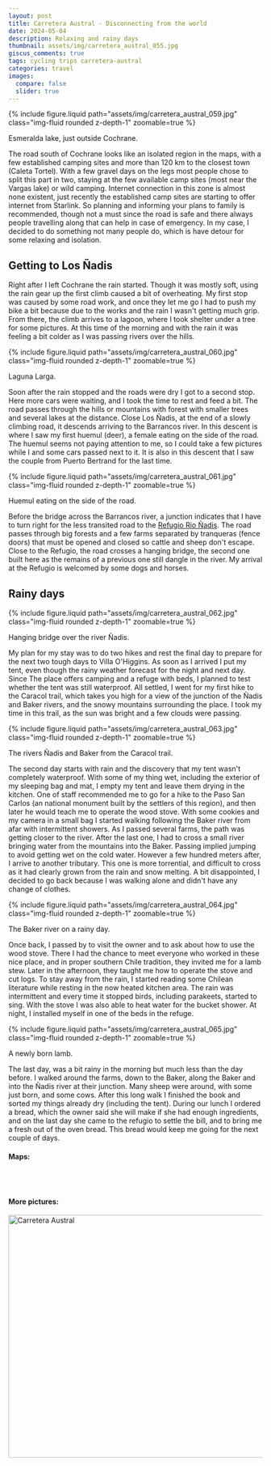 ```yaml
---
layout: post
title: Carretera Austral - Disconnecting from the world
date: 2024-05-04
description: Relaxing and rainy days
thumbnail: assets/img/carretera_austral_055.jpg
giscus_comments: true
tags: cycling trips carretera-austral
categories: travel
images:
  compare: false
  slider: true
---
```


{% include figure.liquid path="assets/img/carretera_austral_059.jpg" class="img-fluid rounded z-depth-1" zoomable=true %}

<div class="caption">
    Esmeralda lake, just outside Cochrane.
</div>

The road south of Cochrane looks like an isolated region in the maps, with a few established camping sites and more than 120 km to the closest town (Caleta Tortel).
With a few gravel days on the legs most people chose to split this part in two, staying at the few available camp sites (most near the Vargas lake) or wild camping.
Internet connection in this zone is almost none existent, just recently the established camp sites are starting to offer internet from Starlink.
So planning and informing your plans to family is recommended, though not a must since the road is safe and there always people travelling along that can help in case of emergency.
In my case, I decided to do something not many people do, which is have detour for some relaxing and isolation.

## Getting to Los Ñadis

Right after I left Cochrane the rain started.
Though it was mostly soft, using the rain gear up the first climb caused a bit of overheating.
My first stop was caused by some road work, and once they let me go I had to push my bike a bit because due to the works and the rain I wasn't getting much grip.
From there, the climb arrives to a lagoon, where I took shelter under a tree for some pictures.
At this time of the morning and with the rain it was feeling a bit colder as I was passing rivers over the hills.

{% include figure.liquid path="assets/img/carretera_austral_060.jpg" class="img-fluid rounded z-depth-1" zoomable=true %}

<div class="caption">
    Laguna Larga.
</div>

Soon after the rain stopped and the roads were dry I got to a second stop.
Here more cars were waiting, and I took the time to rest and feed a bit.
The road passes through the hills or mountains with forest with smaller trees and several lakes at the distance.
Close Los Ñadis, at the end of a slowly climbing road, it descends arriving to the Barrancos river.
In this descent is where I saw my first huemul (deer), a female eating on the side of the road.
The huemul seems not paying attention to me, so I could take a few pictures while I and some cars passed next to it.
It is also in this descent that I saw the couple from Puerto Bertrand for the last time.

{% include figure.liquid path="assets/img/carretera_austral_061.jpg" class="img-fluid rounded z-depth-1" zoomable=true %}

<div class="caption">
    Huemul eating on the side of the road.
</div>

Before the bridge across the Barrancos river, a junction indicates that I have to turn right for the less transited road to the [Refugio Rio Ñadis](https://www.instagram.com/refugiorionadis/).
The road passes through big forests and a few farms separated by tranqueras (fence doors) that must be opened and closed so cattle and sheep don't escape.
Close to the Refugio, the road crosses a hanging bridge, the second one built here as the remains of a previous one still dangle in the river.
My arrival at the Refugio is welcomed by some dogs and horses.

## Rainy days

{% include figure.liquid path="assets/img/carretera_austral_062.jpg" class="img-fluid rounded z-depth-1" zoomable=true %}

<div class="caption">
    Hanging bridge over the river Ñadis.
</div>

My plan for my stay was to do two hikes and rest the final day to prepare for the next two tough days to Villa O'Higgins.
As soon as I arrived I put my tent, even though the rainy weather forecast for the night and next day.
Since The place offers camping and a refuge with beds, I planned to test whether the tent was still waterproof.
All settled, I went for my first hike to the Caracol trail, which takes you high for a view of the junction of the Ñadis and Baker rivers, and the snowy mountains surrounding the place.
I took my time in this trail, as the sun was bright and a few clouds were passing.

{% include figure.liquid path="assets/img/carretera_austral_063.jpg" class="img-fluid rounded z-depth-1" zoomable=true %}

<div class="caption">
    The rivers Ñadis and Baker from the Caracol trail.
</div>

The second day starts with rain and the discovery that my tent wasn't completely waterproof.
With some of my thing wet, including the exterior of my sleeping bag and mat, I empty my tent and leave them drying in the kitchen.
One of staff recommended me to go for a hike to the Paso San Carlos (an national monument built by the settlers of this region), and then later he would teach me to operate the wood stove.
With some cookies and my camera in a small bag I started walking following the Baker river from afar with intermittent showers.
As I passed several farms, the path was getting closer to the river.
After the last one, I had to cross a small river bringing water from the mountains into the Baker.
Passing implied jumping to avoid getting wet on the cold water.
However a few hundred meters after, I arrive to another tributary.
This one is more torrential, and difficult to cross as it had clearly grown from the rain and snow melting.
A bit disappointed, I decided to go back because I was walking alone and didn't have any change of clothes.

{% include figure.liquid path="assets/img/carretera_austral_064.jpg" class="img-fluid rounded z-depth-1" zoomable=true %}

<div class="caption">
    The Baker river on a rainy day.
</div>

Once back, I passed by to visit the owner and to ask about how to use the wood stove.
There I had the chance to meet everyone who worked in these nice place, and in proper southern Chile tradition, they invited me for a lamb stew.
Later in the afternoon, they taught me how to operate the stove and cut logs.
To stay away from the rain, I started reading some Chilean literature while resting in the now heated kitchen area.
The rain was intermittent and every time it stopped birds, including parakeets, started to sing.
With the stove I was also able to heat water for the bucket shower.
At night, I installed myself in one of the beds in the refuge.

{% include figure.liquid path="assets/img/carretera_austral_065.jpg" class="img-fluid rounded z-depth-1" zoomable=true %}

<div class="caption">
    A newly born lamb.
</div>

The last day, was a bit rainy in the morning but much less than the day before.
I walked around the farms, down to the Baker, along the Baker and into the Ñadis river at their junction.
Many sheep were around, with some just born, and some cows.
After this long walk I finished the book and sorted my things already dry (including the tent).
During our lunch I ordered a bread, which the owner said she will make if she had enough ingredients, and on the last day she came to the refugio to settle the bill, and to bring me a fresh out of the oven bread.
This bread would keep me going for the next couple of days.


#### Maps:

<div class="strava-embed-placeholder" data-embed-type="activity" data-embed-id="10147942395" data-style="standard"></div><script src="https://strava-embeds.com/embed.js"></script>

<br/><br/>


#### More pictures:

<a data-flickr-embed="true" data-header="true" href="https://www.flickr.com/photos/faoch/albums/72177720313509568" title="Carretera Austral"><img src="https://live.staticflickr.com/65535/53409424323_e204897c05_z.jpg" width="640" height="480" alt="Carretera Austral"/></a><script async src="//embedr.flickr.com/assets/client-code.js" charset="utf-8"></script>

